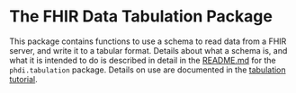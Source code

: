 # The FHIR Data Tabulation Package
This package contains functions to use a schema to read data from a FHIR server, and write it to a tabular format. Details about what a schema is, and what it is intended to do is described in detail in the [README.md](/phdi/tabulation/README.md) for the `phdi.tabulation` package. Details on use are documented in the [tabulation tutorial](/tutorials/tabulation-tutorial.md).
